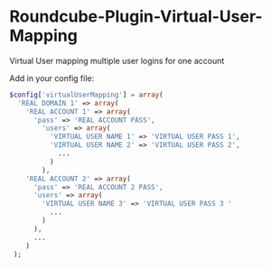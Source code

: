 # Roundcube-Plugin-Virtual-User-Mapping
Virtual User mapping multiple user logins for one account
  

Add in your config file:

```php
$config['virtualUserMapping'] = array(
  'REAL DOMAIN 1' => array(
    'REAL ACCOUNT 1' => array(
      'pass' => 'REAL ACCOUNT PASS',
        'users' => array(
          'VIRTUAL USER NAME 1' => 'VIRTUAL USER PASS 1',
          'VIRTUAL USER NAME 2' => 'VIRTUAL USER PASS 2',
            ...
          )
        ),
    'REAL ACCOUNT 2' => array(
      'pass' => 'REAL ACCOUNT 2 PASS',
      'users' => array(
        'VIRTUAL USER NAME 3' => 'VIRTUAL USER PASS 3 '
          ...
        )
      ),
      ...
    )
 );
 ```
